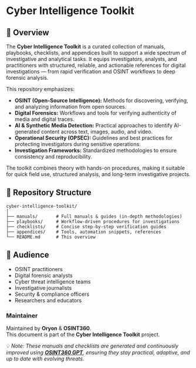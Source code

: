 # Cyber Intelligence Toolkit

## 🎯 Overview

The **Cyber Intelligence Toolkit** is a curated collection of manuals, playbooks, checklists, and appendices built to support a wide spectrum of investigative and analytical tasks. It equips investigators, analysts, and practitioners with structured, reliable, and actionable references for digital investigations — from rapid verification and OSINT workflows to deep forensic analysis.

This repository emphasizes:

* **OSINT (Open-Source Intelligence):** Methods for discovering, verifying, and analyzing information from open sources.
* **Digital Forensics:** Workflows and tools for verifying authenticity of media and digital traces.
* **AI & Synthetic Media Detection:** Practical approaches to identify AI-generated content across text, images, audio, and video.
* **Operational Security (OPSEC):** Guidelines and best practices for protecting investigators during sensitive operations.
* **Investigation Frameworks:** Standardized methodologies to ensure consistency and reproducibility.

The toolkit combines theory with hands-on procedures, making it suitable for quick field use, structured analysis, and long-term investigative projects.

## 📂 Repository Structure

```
cyber-intelligence-toolkit/
│
├── manuals/       # Full manuals & guides (in-depth methodologies)
├── playbooks/     # Workflow-driven procedures for investigations
├── checklists/    # Concise step-by-step verification guides
├── appendices/    # Tools, automation snippets, references
└── README.md      # This overview
```

## 📌 Audience

* OSINT practitioners
* Digital forensic analysts
* Cyber threat intelligence teams
* Investigative journalists
* Security & compliance officers
* Researchers and educators

### Maintainer

Maintained by **Oryon** & **OSINT360**.  
This document is part of the **Cyber Intelligence Toolkit** project.  

💡 *Note: These manuals and checklists are generated and continuously improved using **[OSINT360 GPT](https://tntpp9.short.gy/osint360-gpt)**, ensuring they stay  practical, adaptive, and up to date with evolving threats.*  

